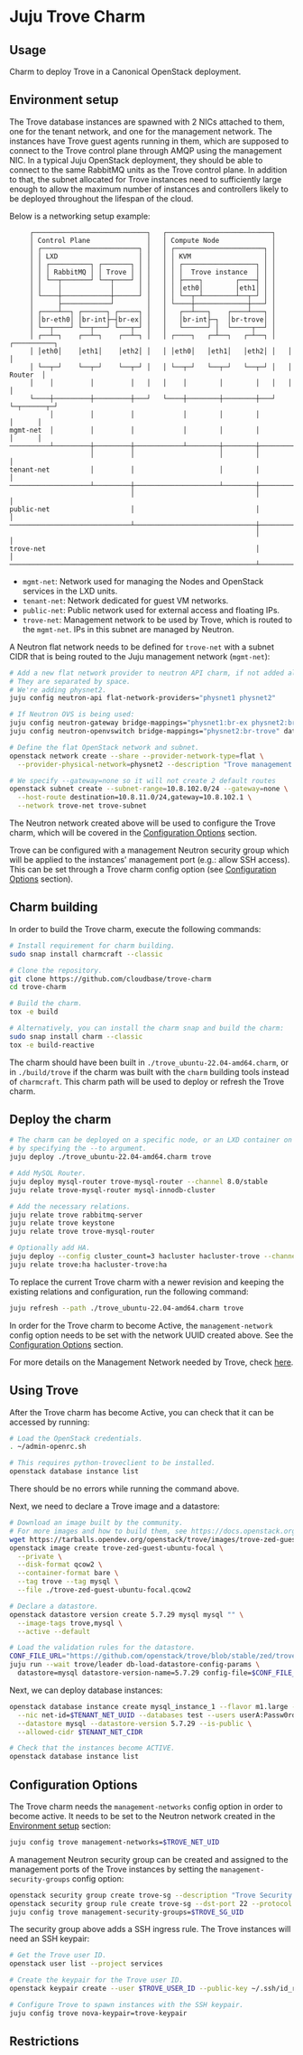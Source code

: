 # Juju Trove Charm


## Usage

Charm to deploy Trove in a Canonical OpenStack deployment.


## Environment setup

The Trove database instances are spawned with 2 NICs attached to them, one for
the tenant network, and one for the management network. The instances have
Trove guest agents running in them, which are supposed to connect to the Trove
control plane through AMQP using the management NIC. In a typical Juju
OpenStack deployment, they should be able to connect to the same RabbitMQ units
as the Trove control plane. In addition to that, the subnet allocated for Trove
instances need to sufficiently large enough to allow the maximum number of
instances and controllers likely to be deployed throughout the lifespan of the
cloud.

Below is a networking setup example:

```
     ┌────────────────────────────┐   ┌──────────────────────────┐
     │ Control Plane              │   │ Compute Node             │
     │ ┌────────────────────────┐ │   │ ┌──────────────────────┐ │
     │ │ LXD                    │ │   │ │ KVM                  │ │
     │ │ ┌──────────┐ ┌───────┐ │ │   │ │ ┌──────────────────┐ │ │
     │ │ │ RabbitMQ │ │ Trove │ │ │   │ │ │  Trove instance  │ │ │
     │ │ └──┬───────┘ └──┬────┘ │ │   │ │ ├────┐        ┌────┤ │ │
     │ │    │            │      │ │   │ │ │eth0│        │eth1│ │ │
     │ └────┼────────────┼──────┘ │   │ │ └──┬─┴────────┴──┬─┘ │ │
     │      ├────────────┘        │   │ └────┼─────────────┼───┘ │
     │ ┌────┴──┐ ┌──────┐ ┌─────┐ │   │   ┌──┴───┐    ┌────┴───┐ │
     │ │br-eth0│ │br-int├─┤br-ex│ │   │   │br-int├─┐  │br-trove│ │
     │ └──┬────┘ └──┬───┘ └───┬─┘ │   │   └──────┘ │  └─────┬──┘ │
     │ ┌──┴─┐    ┌──┴─┐    ┌──┴─┐ │   │ ┌────┐   ┌─┴──┐   ┌─┴──┐ │   ┌──────────┐
     │ │eth0│    │eth1│    │eth2│ │   │ │eth0│   │eth1│   │eth2│ │   │          │
     │ └──┬─┘    └──┬─┘    └──┬─┘ │   │ └──┬─┘   └──┬─┘   └──┬─┘ │   │  Router  │
     │    │         │         │   │   │    │        │        │   │   │          │
     └────┼─────────┼─────────┼───┘   └────┼────────┼────────┼───┘   └─┬──────┬─┘
          │         │         │            │        │        │         │      │
mgmt-net  │         │         │            │        │        │         │      │
──────────┴─────────┼─────────┼────────────┴────────┼────────┼─────────┴──────┼───
                    │         │                     │        │                │
tenant-net          │         │                     │        │                │
────────────────────┴─────────┼─────────────────────┴────────┼────────────────┼───
                              │                              │                │
public-net                    │                              │                │
──────────────────────────────┴──────────────────────────────┼────────────────┼───
                                                             │                │
trove-net                                                    │                │
─────────────────────────────────────────────────────────────┴────────────────┴───
```

- ``mgmt-net``: Network used for managing the Nodes and OpenStack services in
  the LXD units.
- ``tenant-net``: Network dedicated for guest VM networks.
- ``public-net``: Public network used for external access and floating IPs.
- ``trove-net``: Management network to be used by Trove, which is routed to
  the ``mgmt-net``. IPs in this subnet are managed by Neutron.

A Neutron flat network needs to be defined for ``trove-net`` with a subnet CIDR
that is being routed to the Juju management network (``mgmt-net``):

```bash
# Add a new flat network provider to neutron API charm, if not added already.
# They are separated by space.
# We're adding physnet2.
juju config neutron-api flat-network-providers="physnet1 physnet2"

# If Neutron OVS is being used:
juju config neutron-gateway bridge-mappings="physnet1:br-ex physnet2:br-trove" data-port="br-ex:eth2 br-trove:eth3"
juju config neutron-openvswitch bridge-mappings="physnet2:br-trove" data-port="br-trove:eth2"

# Define the flat OpenStack network and subnet.
openstack network create --share --provider-network-type=flat \
  --provider-physical-network=physnet2 --description "Trove management network" trove-net

# We specify --gateway=none so it will not create 2 default routes
openstack subnet create --subnet-range=10.8.102.0/24 --gateway=none \
  --host-route destination=10.8.11.0/24,gateway=10.8.102.1 \
  --network trove-net trove-subnet
```

The Neutron network created above will be used to configure the Trove charm,
which will be covered in the [Configuration Options](#Configuration-Options)
section.

Trove can be configured with a management Neutron security group which will be
applied to the instances' management port (e.g.: allow SSH access). This can
be set through a Trove charm config option (see [Configuration Options](#Configuration-Options)
section).


## Charm building

In order to build the Trove charm, execute the following commands:

```bash
# Install requirement for charm building.
sudo snap install charmcraft --classic

# Clone the repository.
git clone https://github.com/cloudbase/trove-charm
cd trove-charm

# Build the charm.
tox -e build

# Alternatively, you can install the charm snap and build the charm:
sudo snap install charm --classic
tox -e build-reactive
```

The charm should have been built in ``./trove_ubuntu-22.04-amd64.charm``, or in
``./build/trove`` if the charm was built with the ``charm`` building tools
instead of ``charmcraft``. This charm path will be used to deploy or refresh
the Trove charm.


## Deploy the charm

```bash
# The charm can be deployed on a specific node, or an LXD container on a node
# by specifying the --to argument.
juju deploy ./trove_ubuntu-22.04-amd64.charm trove

# Add MySQL Router.
juju deploy mysql-router trove-mysql-router --channel 8.0/stable
juju relate trove-mysql-router mysql-innodb-cluster

# Add the necessary relations.
juju relate trove rabbitmq-server
juju relate trove keystone
juju relate trove trove-mysql-router

# Optionally add HA.
juju deploy --config cluster_count=3 hacluster hacluster-trove --channel 2.4/stable
juju relate trove:ha hacluster-trove:ha
```

To replace the current Trove charm with a newer revision and keeping the
existing relations and configuration, run the following command:

```bash
juju refresh --path ./trove_ubuntu-22.04-amd64.charm trove
```

In order for the Trove charm to become Active, the ``management-network``
config option needs to be set with the network UUID created above. See the
[Configuration Options](#Configuration-Options) section.

For more details on the Management Network needed by Trove, check [here](https://docs.openstack.org/trove/latest/admin/run_trove_in_production.html#management-network).


## Using Trove

After the Trove charm has become Active, you can check that it can be accessed
by running:

```bash
# Load the OpenStack credentials.
. ~/admin-openrc.sh

# This requires python-troveclient to be installed.
openstack database instance list
```

There should be no errors while running the command above.

Next, we need to declare a Trove image and a datastore:

```bash
# Download an image built by the community.
# For more images and how to build them, see https://docs.openstack.org/trove/latest/admin/building_guest_images.html
wget https://tarballs.opendev.org/openstack/trove/images/trove-zed-guest-ubuntu-focal.qcow2
openstack image create trove-zed-guest-ubuntu-focal \
  --private \
  --disk-format qcow2 \
  --container-format bare \
  --tag trove --tag mysql \
  --file ./trove-zed-guest-ubuntu-focal.qcow2

# Declare a datastore.
openstack datastore version create 5.7.29 mysql mysql "" \
  --image-tags trove,mysql \
  --active --default

# Load the validation rules for the datastore.
CONF_FILE_URL="https://github.com/openstack/trove/blob/stable/zed/trove/templates/mysql/validation-rules.json"
juju run --wait trove/leader db-load-datastore-config-params \
  datastore=mysql datastore-version-name=5.7.29 config-file=$CONF_FILE_URL
```

Next, we can deploy database instances:

```bash
openstack database instance create mysql_instance_1 --flavor m1.large --size 3 \
  --nic net-id=$TENANT_NET_UUID --databases test --users userA:Passw0rd \
  --datastore mysql --datastore-version 5.7.29 --is-public \
  --allowed-cidr $TENANT_NET_CIDR

# Check that the instances become ACTIVE.
openstack database instance list
```


## Configuration Options

The Trove charm needs the ``management-networks`` config option in order to
become active. It needs to be set to the Neutron network created in the
[Environment setup](#Environment-setup) section:

```bash
juju config trove management-networks=$TROVE_NET_UID
```

A management Neutron security group can be created and assigned to the
management ports of the Trove instances by setting the ``management-security-groups``
config option:

```bash
openstack security group create trove-sg --description "Trove Security Group" --tag "trove-charm"
openstack security group rule create trove-sg --dst-port 22 --protocol tcp --ingress --ethertype ipv4
juju config trove management-security-groups=$TROVE_SG_UID
```

The security group above adds a SSH ingress rule. The Trove instances will need
an SSH keypair:

```bash
# Get the Trove user ID.
openstack user list --project services

# Create the keypair for the Trove user ID.
openstack keypair create --user $TROVE_USER_ID --public-key ~/.ssh/id_rsa.pub trove-keypair

# Configure Trove to spawn instances with the SSH keypair.
juju config trove nova-keypair=trove-keypair
```


## Restrictions

